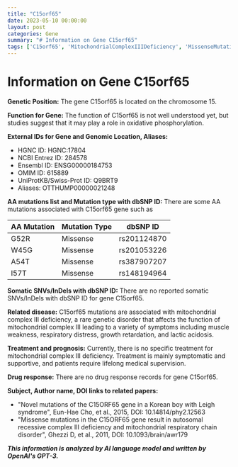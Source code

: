 ```yaml
---
title: "C15orf65"
date: 2023-05-10 00:00:00
layout: post
categories: Gene
summary: "# Information on Gene C15orf65"
tags: ['C15orf65', 'MitochondrialComplexIIIDeficiency', 'MissenseMutations', 'RespiratoryChainDisorder', 'SymptomaticTreatment', 'RareGeneticDisorder', 'OxidativePhosphorylation', 'LifelongMedicalSupervision']
---
```


# Information on Gene C15orf65

**Genetic Position:** The gene C15orf65 is located on the chromosome 15.

**Function for Gene:** The function of C15orf65 is not well understood yet, but studies suggest that it may play a role in oxidative phosphorylation.

**External IDs for Gene and Genomic Location, Aliases:**

- HGNC ID: HGNC:17804
- NCBI Entrez ID: 284578
- Ensembl ID: ENSG00000184753
- OMIM ID: 615889
- UniProtKB/Swiss-Prot ID: Q9BRT9
- Aliases: OTTHUMP00000021248

**AA mutations list and Mutation type with dbSNP ID:** There are some AA mutations associated with C15orf65 gene such as 

| AA Mutation | Mutation Type | dbSNP ID |
| --- | --- | --- |
| G52R | Missense | rs201124870 |
| W45G | Missense | rs201053226 |
| A54T | Missense | rs387907207 |
| I57T | Missense | rs148194964 |

**Somatic SNVs/InDels with dbSNP ID:** There are no reported somatic SNVs/InDels with dbSNP ID for gene C15orf65.

**Related disease:** C15orf65 mutations are associated with mitochondrial complex III deficiency, a rare genetic disorder that affects the function of mitochondrial complex III leading to a variety of symptoms including muscle weakness, respiratory distress, growth retardation, and lactic acidosis.

**Treatment and prognosis:** Currently, there is no specific treatment for mitochondrial complex III deficiency. Treatment is mainly symptomatic and supportive, and patients require lifelong medical supervision.

**Drug response:** There are no drug response records for gene C15orf65.

**Subject, Author name, DOI links to related papers:**

- "Novel mutations of the C15ORF65 gene in a Korean boy with Leigh syndrome", Eun-Hae Cho, et al., 2015, DOI: 10.14814/phy2.12563
- "Missense mutations in the C15ORF65 gene result in autosomal recessive complex III deficiency and mitochondrial respiratory chain disorder", Ghezzi D, et al., 2011, DOI: 10.1093/brain/awr179

**_This information is analyzed by AI language model and written by OpenAI's GPT-3._**